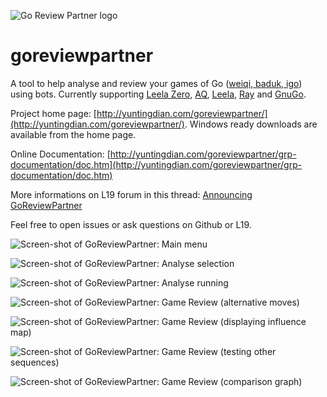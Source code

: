 ![Go Review Partner logo](http://yuntingdian.com/goreviewpartner/grp-documentation/img/goreviewpartner.png "Go Review Partner logo")

# goreviewpartner
A tool to help analyse and review your games of Go ([weiqi, baduk, igo](https://en.wikipedia.org/wiki/Go_(game))) using bots. Currently supporting [Leela Zero](https://github.com/gcp/leela-zero/), [AQ](https://github.com/ymgaq/AQ), [Leela](https://www.sjeng.org/leela.html), [Ray](https://github.com/zakki/Ray) and [GnuGo](https://www.gnu.org/software/gnugo/).

Project home page: [http://yuntingdian.com/goreviewpartner/](http://yuntingdian.com/goreviewpartner/).
Windows ready downloads are available from the home page.

Online Documentation: [http://yuntingdian.com/goreviewpartner/grp-documentation/doc.htm](http://yuntingdian.com/goreviewpartner/grp-documentation/doc.htm)

More informations on L19 forum in this thread: [Announcing GoReviewPartner](https://lifein19x19.com/forum/viewtopic.php?f=9&t=14050)

Feel free to open issues or ask questions on Github or L19.

![Screen-shot of GoReviewPartner: Main menu](http://yuntingdian.com/goreviewpartner/grp-documentation/img/main_screen.png "Screen-shot of GoReviewPartner: Main menu")

![Screen-shot of GoReviewPartner: Analyse selection](http://yuntingdian.com/goreviewpartner/grp-documentation/img/analysis_panel.png "Screen-shot of GoReviewPartner: Analyse selection")

![Screen-shot of GoReviewPartner: Analyse running](http://yuntingdian.com/goreviewpartner/grp-documentation/img/analysing.png "Screen-shot of GoReviewPartner: Analyse running")

![Screen-shot of GoReviewPartner: Game Review (alternative moves)](http://yuntingdian.com/goreviewpartner/grp-documentation/img/displaying_sequence.png "Screen-shot of GoReviewPartner: Game Review (alternative moves)")

![Screen-shot of GoReviewPartner: Game Review (displaying influence map)](http://yuntingdian.com/goreviewpartner/grp-documentation/img/territories.png "Screen-shot of GoReviewPartner: Game Review (displaying influence map)")

![Screen-shot of GoReviewPartner: Game Review (testing other sequences)](http://yuntingdian.com/goreviewpartner/grp-documentation/img/open_move.png "Screen-shot of GoReviewPartner: Game Review (testing other sequences)")

![Screen-shot of GoReviewPartner: Game Review (comparison graph)](http://yuntingdian.com/goreviewpartner/grp-documentation/img/black_comparison_graph.png "Screen-shot of GoReviewPartner: Game Review (comparison graph)")
